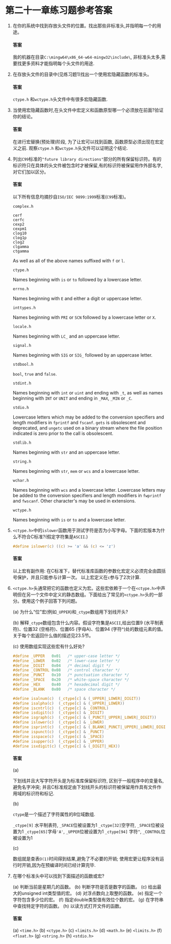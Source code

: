 # 第二十一章练习题参考答案

1. 在你的系统中找到存放头文件的位置。找出那些非标准头,并指明每一个的用途。

   #### 答案

   我的机器在目录`C:\mingw64\x86_64-w64-mingw32\include\`, 非标准头太多,需要找更多资料才能指明每个头文件的用途.

   

2. 在存放头文件的目录中(见练习题1)找出一个使用宏隐藏函数的标准头。

   #### 答案

   `ctype.h` 和`wctype.h`头文件中有很多宏隐藏函数.

   

3. 当使用宏隐藏函数时,在头文件中宏定义和函数原型哪一个必须放在前面?验证你的结论。

   #### 答案

   在进行宏替换(预处理)阶段, 为了让宏可以找到函数, 函数原型必须出现在宏定义之前. 观察`ctype.h` 和`wctype.h`头文件可以证明这个结论.

   

4. 列出`C99`标准的`"future library directions"`部分的所有保留标识符。有的标识符只在具体的头文件被包含时才被保留,有的标识符被保留用作外部名字,对它们加以区分。

   #### 答案

   以下所有信息均摘抄自`ISO/IEC 9899:1999`标准(`C99`标准)。

   `complex.h`

   ```
   cerf
   cerfc
   cexp2
   cexpm1
   clog10
   clog1p
   clog2
   clgamma
   ctgamma
   ```

   As well as all of the above names suffixed with `f` or `l`.

   `ctype.h`

   Names beginning with `is` or `to` followed by a lowercase letter.

   `errno.h`

   Names beginning with `E` and either a digit or uppercase letter.

   `inttypes.h`

   Names beginning with `PRI` or `SCN` followed by a lowercase letter or `X`.

   `locale.h`

   Names beginning with `LC_` and an uppercase letter.

   `signal.h`

   Names beginning with `SIG` or `SIG_` followed by an uppercase letter.

   `stdbool.h`

   `bool`, `true` and `false`.

   `stdint.h`

   Names beginning with `int` or `uint` and ending with `_t`, as well as names beginning with `INT` or `UNIT` and ending in `_MAX`, `_MIN` or `_C`.

   `stdio.h`

   Lowercase letters which may be added to the conversion specifiers and length modifiers in `fprintf` and `fscanf`. `gets` is obsolescent and deprecated, and `ungetc` used on a binary stream where the file position indicated is zero prior to the call is obsolescent.

   `stdlib.h`

   Names beginning with `str` and an uppercase letter.

   `string.h`

   Names beginning with `str`, `mem` or `wcs` and a lowercase letter.

   `wchar.h`

   Names beginning with `wcs` and a lowercase letter. Lowercase letters may be added to the conversion specifiers and length modifiers in `fwprintf` and `fwscanf`. Other character's may be used in extensions.

   `wctype.h`

   Names beginning with `is` or `to` and a lowercase letter.

   

   

5. `<ctype.h>`中的`islower`函数用于测试字符是否为小写字母。下面的宏版本为什么不符合C标准?(假定字符集是`ASCII`.)

   ```c
   #define islower(c) ((c) >= 'a' && (c) <= 'z')
   ```

   #### 答案

   以上宏有副作用: 在C标准下，替代标准库函数的参数化宏定义必须完全由圆括号保护，并且只能参与计算一次。 以上宏定义在`c`参与了2次计算.

   

6. `<ctype.h>`头通常把它的函数也定义为宏。这些宏依赖于一个在`<ctype.h>`中声明但在另一个文件中定义的静态数组。下面给出了常见的`<ctype.h>`头的一部分。使用这个例子回答下列问题。

   (a) 为什么“位”宏(例如`_UPPER`)和`_ctype`数组用下划线开头?

   (b) 解释`_ctype`数组包含什么内容。假设字符集是`ASCII`,给出位置9 (水平制表符)、位置32 (空格符)、位置65 (字母A)、位置94 (字符^)处的数组元素的值。关于每个宏返回什么值的描述见23.5节。

   (c) 使用数组实现这些宏有什么好处?

   ```c
   #define _UPPER   0x01   /* upper-case letter */
   #define _LOWER   0x02   /* lower-case letter */
   #define _DIGIT   0x04   /* decimal digit */
   #define _CONTROL 0x08   /* control character */
   #define _PUNCT   0x10   /* punctuation character */
   #define _SPACE   0x20   /* white-space character */
   #define _HEX     0x40   /* hexadecimal digit */
   #define _BLANK   0x80   /* space character */
   
   #define isalnum(c)  (_ctype[c] & (_UPPER|_LOWER|_DIGIT))
   #define isalpha(c)  (_ctype[c] & (_UPPER|_LOWER))
   #define iscntrl(c)  (_ctype[c] & _CONTROL)
   #define isdigit(c)  (_ctype[c] & _DIGIT)
   #define isgraph(c)  (_ctype[c] & (_PUNCT|_UPPER|_LOWER|_DIGIT))
   #define islower(c)  (_ctype[c] & _LOWER)
   #define isprint(c)  (_ctype[c] & (_BLANK|_PUNCT|_UPPER|_LOWER|_DIGIT))
   #define ispunct(c)  (_ctype[c] & _PUNCT)
   #define isspace(c)  (_ctype[c] & _SPACE)
   #define isupper(c)  (_ctype[c] & _UPPER)
   #define isxdigit(c) (_ctype[c] & (_DIGIT|_HEX))
   ```

   #### 答案

   (a) 

   下划线并且大写字符开头是为标准库保留标识符, 区别于一般程序中的变量名,避免名字冲突; 并且C标准规定由下划线开头的标识符被保留用作具有文件作用域的标识符和标记.

   (b)

   `ctype`是一个描述了字符属性的8位域数组.

   `_ctype[9]`  水平制表符, `_SPACE`位被设置为1
   `_ctype[32]`空字符, `_SPACE`位被设置为1
   `_ctype[65]`字母`'A'`,  `_UPPER`位被设置为1
   `_ctype[94]` 字符`^`, `_CONTROL`位被设置为1

   (c)

   数组就是查表`O(1)`时间得到结果,避免了不必要的开销; 使用宏更让程序没有运行时开销,因为在预编译时间已经计算完毕.

   

7. 在哪个标准头中可以找到下面描述的函数或宏?

   (a) 判断当前是星期几的函数。
   (b) 判断字符是否是数字的函数。
   (c) 给出最大的unsigned int类型值的宏。
   (d) 对浮点数向上取整的函数。
   (e) 指定一个字符包含多少位的宏。
   (f) 指定double类型值有效位个数的宏。
   (g) 在字符串中查找特定字符的函数。
   (h) 以读方式打开文件的函数。 

   #### 答案

   (a) `<time.h>`
   (b) `<ctype.h>`
   (c) `<limits.h>`
   (d) `<math.h>`
   (e) `<limits.h>`
   (f) `<float.h>`
   (g) `<string.h>`
   (h) `<stdio.h>`

